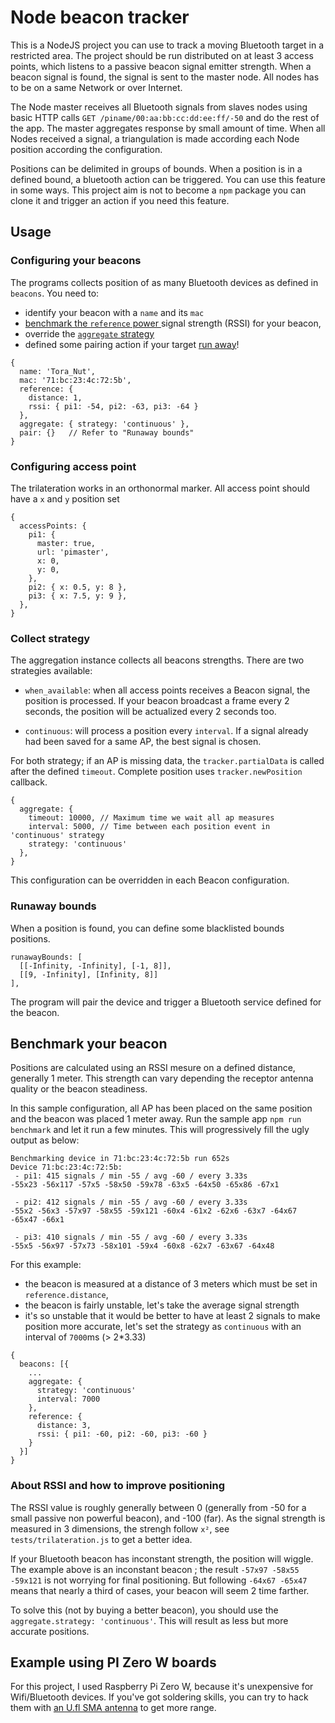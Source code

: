 # Node beacon tracker
This is a NodeJS project you can use to track a moving Bluetooth target in a restricted area. The project should be run distributed on at least 3 access points, which listens to a passive beacon signal emitter strength.
When a beacon signal is found, the signal is sent to the master node. All nodes has to be on a same Network or over Internet.

The Node master receives all Bluetooth signals from slaves nodes using basic HTTP calls `GET /piname/00:aa:bb:cc:dd:ee:ff/-50` and do the rest of the app.
The master aggregates response by small amount of time. When all Nodes received a signal, a triangulation is made according each Node position according the configuration.

Positions can be delimited in groups of bounds. When a position is in a defined bound, a bluetooth action can be triggered.
You can use this feature in some ways. This project aim is not to become a `npm` package you can clone it and trigger an action if you need this feature.


## Usage
### Configuring your beacons
The programs collects position of as many Bluetooth devices as defined in `beacons`.
You need to:
- identify your beacon with a `name` and its `mac`
- [benchmark the `reference` power ](#Benchmark-your-beacon) signal strength (RSSI) for your beacon,
- override the [`aggregate` strategy](#collect-strategy)
- defined some pairing action if your target [run away](#runaway-bounds)!

```json5
{
  name: 'Tora_Nut',
  mac: '71:bc:23:4c:72:5b',
  reference: {
    distance: 1,
    rssi: { pi1: -54, pi2: -63, pi3: -64 }
  },
  aggregate: { strategy: 'continuous' },
  pair: {}   // Refer to "Runaway bounds"
}
```


### Configuring access point
The trilateration works in an orthonormal marker. All access point should have a `x` and `y` position set
```json5
{
  accessPoints: {
    pi1: {
      master: true,
      url: 'pimaster',
      x: 0,
      y: 0,
    },
    pi2: { x: 0.5, y: 8 },
    pi3: { x: 7.5, y: 9 },
  },
}
```


### Collect strategy
The aggregation instance collects all beacons strengths. There are two strategies available:

- `when_available`: when all access points receives a Beacon signal, the position is processed. If your beacon broadcast a frame every 2 seconds, the position will be actualized every 2 seconds too.

- `continuous`: will process a position every `interval`. If a signal already had been saved for a same AP, the best signal is chosen.

For both strategy; if an AP is missing data, the `tracker.partialData` is called after the defined `timeout`. Complete position uses `tracker.newPosition` callback.


```json5
{
  aggregate: {
    timeout: 10000, // Maximum time we wait all ap measures
    interval: 5000, // Time between each position event in 'continuous' strategy
    strategy: 'continuous'
  },
}
```

This configuration can be overridden in each Beacon configuration.


### Runaway bounds
When a position is found, you can define some blacklisted bounds positions.

```json5
runawayBounds: [
  [[-Infinity, -Infinity], [-1, 8]],
  [[9, -Infinity], [Infinity, 8]]
],
```

The program will pair the device and trigger a Bluetooth service defined for the beacon.



## Benchmark your beacon
Positions are calculated using an RSSI mesure on a defined distance, generally 1 meter. This strength can vary depending the receptor antenna quality or the beacon steadiness.

In this sample configuration, all AP has been placed on the same position and the beacon was placed 1 meter away. Run the sample app `npm run benchmark` and let it run a few minutes. This will progressively fill the ugly output as below:
```
Benchmarking device in 71:bc:23:4c:72:5b run 652s
Device 71:bc:23:4c:72:5b:
 - pi1: 415 signals / min -55 / avg -60 / every 3.33s
-55x23 -56x117 -57x5 -58x50 -59x78 -63x5 -64x50 -65x86 -67x1

 - pi2: 412 signals / min -55 / avg -60 / every 3.33s
-55x2 -56x3 -57x97 -58x55 -59x121 -60x4 -61x2 -62x6 -63x7 -64x67 -65x47 -66x1

 - pi3: 410 signals / min -55 / avg -60 / every 3.33s
-55x5 -56x97 -57x73 -58x101 -59x4 -60x8 -62x7 -63x67 -64x48
```

For this example:
- the beacon is measured at a distance of 3 meters which must be set in `reference.distance`,
- the beacon is fairly unstable, let's take the average signal strength
- it's so unstable that it would be better to have at least 2 signals to make position more accurate, let's set the strategy as `continuous` with an interval of `7000`ms (> 2*3.33)
```json5
{
  beacons: [{
    ...
    aggregate: {
      strategy: 'continuous'
      interval: 7000
    },
    reference: {
      distance: 3,
      rssi: { pi1: -60, pi2: -60, pi3: -60 }
    }
  }]
}
```

### About RSSI and how to improve positioning
The RSSI value is roughly generally between 0 (generally from -50 for a small passive non powerful beacon), and -100 (far).
As the signal strength is measured in 3 dimensions, the strengh follow `x²`, see `tests/trilateration.js` to get a better idea.

If your Bluetooth beacon has inconstant strength, the position will wiggle. The example above is an inconstant beacon ; the result `-57x97 -58x55 -59x121` is not worrying for final positioning. But following `-64x67 -65x47` means that nearly a third of cases, your beacon will seem 2 time farther.

To solve this (not by buying a better beacon), you should use the `aggregate.strategy: 'continuous'`. This will result as less but more accurate positions.

## Example using PI Zero W boards
For this project, I used Raspberry Pi Zero W, because it's unexpensive for Wifi/Bluetooth devices.
If you've got soldering skills, you can try to hack them with [an U.fl SMA antenna](https://www.briandorey.com/post/raspberry-pi-zero-w-external-antenna-mod) to get more range.
